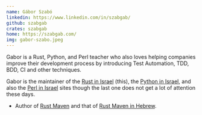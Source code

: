 ```yaml
---
name: Gábor Szabó
linkedin: https://www.linkedin.com/in/szabgab/
github: szabgab
crates: szabgab
home: https://szabgab.com/
img: gabor-szabo.jpeg
---
```


Gabor is a Rust, Python, and Perl teacher who also loves helping companies improve their development process by introducing Test Automation, TDD, BDD, CI and other techniques.

Gabor is the maintainer of the [Rust in Israel](https://rust.org.il/) (this), the [Python in Israel](https://python.org.il/), and also the [Perl in Israel](https://perl.org.il/) sites
though the last one does not get a lot of attention these days.

* Author of [Rust Maven](https://rust.code-maven.com/) and that of [Rust Maven in Hebrew](https://rust-he.code-maven.com/).

